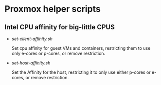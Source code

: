 # Proxmox helper scripts

## Intel CPU affinity for big-little CPUS
 - *set-client-affinity.sh*
   
   Set cpu affinity for guest VMs and containers, restricting them to use only e-cores or p-cores, or remove restriction.
   
 - *set-host-affinity.sh*
   
   Set the Affinity for the host, restricting it to only use either p-cores or e-cores, or remove restriction.
